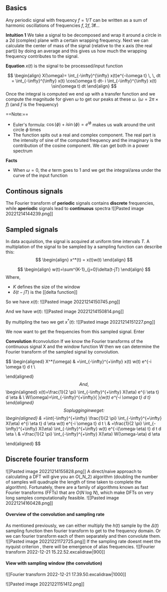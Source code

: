 ```toc
```

## Basics
Any periodic signal with frequency $f=1/T$ can be written as a sum of harmonic oscillations of frequencies $f, 2f, 3\mathbf{f}\dots$

**Intuition 1**
We take a signal to be decomposed and wrap it around a circle in a 2d (complex) plane with a certain wrapping frequency. Next we can calculate the center of mass of the signal (relative to the x axis (the real part)) by doing an average and this gives us how much the wrapping frequency contributes to the signal.

**Equation**
$x(t)$ is the signal to be processed/input function

$$
\begin{align}
X(\omega)= \int_{-\infty}^{\infty} x(t)e^{-i\omega t} \,  \, dt = \int_{-\infty}^{\infty} x(t) \cos(\omega t) dt- i \int_{-\infty}^{\infty} x(t) \sin(\omega t) dt
\end{align}
$$
Once the integral is computed we end up with a transfer function and we compute the magnitude for given $\omega$ to get our peaks at these $\omega$. ($\omega = 2\pi \times f$) (and $f$ is the frequency)

==Note:==
- Euler's formula: $\cos(\phi)+i \sin(\phi) = e^{i \phi}$ makes us walk around the unit circle $\phi$ times
- The function spits out a real and complex component. The real part is the intensity of sine of the computed frequency and the imaginary is the contribution of the cosine component. We can get both in a power spectrum 

**Facts**
- When $\omega = 0$, the $e$ term goes to $1$ and we get the integral/area under the curve of the input function

## Continous signals

The Fourier transform of **periodic** signals contains **discrete** frequencies, while **aperiodic** signals lead to **continuous** spectra
![[Pasted image 20221214144239.png]]

## Sampled signals

In data acquisition, the signal is acquired at uniform time intervals $T$. A multiplation of the signal to be sampled by a sampling function can describe this:
$$
\begin{align}
x^*(t) = x(t)w(t)
\end{align}
$$

$$
\begin{align}
w(t)=\sum^{K-1}_{j=0}\delta(t-jT)
\end{align}
$$
Where, 
- $K$ defines the size of the window
- $\delta(t-jT)$ is the [[delta function]]

So we have $x(t)$:
![[Pasted image 20221214150745.png]]

And we have $w(t)$:
![[Pasted image 20221214150814.png]]

By multipling the two we get $x^*(t)$:
![[Pasted image 20221214151227.png]]

We now want to get the frequencies from this sampled signal. Enter 

**Convolution** #convolution
If we know the Fourier transforms of the continuous signal X and the window function W then we can determine the Fourier transform of the sampled signal by convolution.

$$
\begin{aligned}
X^*(\omega) & =\int_{-\infty}^{+\infty} x(t) w(t) e^{-i \omega t} d t \\

\end{aligned}
$$
And, 
$$
\begin{aligned}
x(t)=\frac{1}{2 \pi} \int_{-\infty}^{+\infty} X(\eta) e^{i \eta t} d \eta & \\
W(\omega)=\int_{-\infty}^{+\infty}{ }_{w(t) e^{-i \omega t} d t} 
\end{aligned}
$$
So plugging in we get:
$$
\begin{aligned}
& =\int_{-\infty}^{+\infty} \frac{1}{2 \pi} \int_{-\infty}^{+\infty} X(\eta) e^{i \eta t} d \eta w(t) e^{-i \omega t} d t \\
& =\frac{1}{2 \pi} \int_{-\infty}^{+\infty} X(\eta) \int_{-\infty}^{+\infty} w(t) e^{-i(\omega-\eta) t} d t d \eta \\
& =\frac{1}{2 \pi} \int_{-\infty}^{+\infty} X(\eta) W(\omega-\eta) d \eta

\end{aligned}
$$

## Discrete fourier transform

![[Pasted image 20221214155828.png]]
A direct/naive approach to calculating a DFT will give you an _O_(_N_2) algorithm (doubling the number of samples will quadruple the length of time taken to complete the algorithm). Fortunately, there are a family of algorithms known as fast Fourier transforms (FFTs) that are _O_(_N_ log _N_), which make DFTs on very long samples computationally feasible.
![[Pasted image 20221214160428.png]]

#### Overview of the convolution and sampling rate
As mentioned previously, we can either multiply the $h(t)$ sample by the $\Delta(t)$ sampling function then fourier transform to get to the frequency domain. Or we can fourier transform each of them separately and then convolute them.
![[Pasted image 20221221172725.png]]
If the sampling rate doesnt meet the nyquist criterion , there will be emergence of alias frequencies.
![[Fourier transform 2022-12-21 15.22.52.excalidraw|900]]

#### View with sampling window (the convolution)

![[Fourier transform 2022-12-21 17.39.50.excalidraw|1000]]

![[Pasted image 20221221151412.png]]
